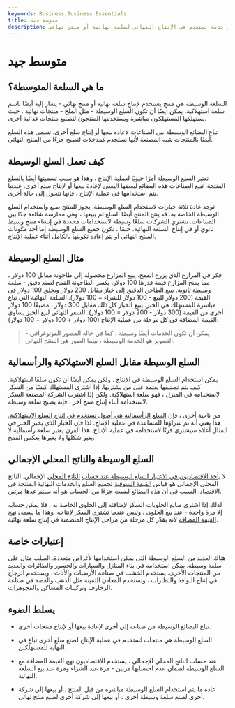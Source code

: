 ```yaml
---
keywords: Business,Business Essentials
title: متوسط جيد
description: السلعة الوسيطة هي سلعة أو خدمة تستخدم في الإنتاج النهائي لسلعة نهائية أو منتج نهائي.
---
```


# متوسط جيد
## ما هي السلعة المتوسطة؟

السلعة الوسيطة هي منتج يستخدم لإنتاج سلعة نهائية أو منتج نهائي - يشار إليه أيضًا باسم سلعة استهلاكية. يمكن أيضًا أن تكون السلع الوسيطة - مثل الملح - منتجات نهائية ، حيث يستهلكها المستهلكون مباشرة ويستخدمها المنتجون لتصنيع منتجات غذائية أخرى.

تباع البضائع الوسيطة بين الصناعات لإعادة بيعها أو إنتاج سلع أخرى. تسمى هذه السلع أيضًا بالمنتجات شبه المصنعة لأنها تستخدم كمدخلات لتصبح جزءًا من المنتج النهائي.

## كيف تعمل السلع الوسيطة

تعتبر السلع الوسيطة أمرًا حيويًا لعملية الإنتاج ، وهذا هو سبب تسميتها أيضًا بالسلع المنتجة. تبيع الصناعات هذه البضائع لبعضها البعض لإعادة بيعها أو لإنتاج سلع أخرى. عندما يتم استخدامها في عملية الإنتاج ، فإنها تتحول إلى حالة أخرى.

توجد عادة ثلاثة خيارات لاستخدام السلع الوسيطة. يجوز للمنتج صنع واستخدام السلع الوسيطة الخاصة به. قد ينتج المنتج أيضًا السلع ثم يبيعها ، وهي ممارسة شائعة جدًا بين الصناعات. تشتري الشركات سلعًا وسيطة لاستخدامات محددة في إنشاء منتج وسيط ثانوي أو في إنتاج السلعة النهائية. حتمًا ، تكون جميع السلع الوسيطة إما أحد مكونات المنتج النهائي أو يتم إعادة تكوينها بالكامل أثناء عملية الإنتاج.

## مثال السلع الوسيطة

فكر في المزارع الذي يزرع القمح. يبيع المزارع محصوله إلى طاحونة مقابل 100 دولار ، مما يمنح المزارع قيمة قدرها 100 دولار. يكسر الطاحونة القمح لصنع دقيق - سلعة وسيطة ثانوية. يبيع الطاحن الدقيق إلى خباز مقابل 200 دولار ويخلق 100 دولار في القيمة (200 دولار للبيع - 100 دولار للشراء = 100 دولار). السلعة النهائية التي تباع مباشرة للمستهلك هي الخبز. يبيع الخباز كل ذلك مقابل 300 دولار ، مضيفًا 100 دولار أخرى من القيمة (300 دولار - 200 دولار = 100 دولار). السعر النهائي لبيع الخبز يساوي القيمة المضافة في كل مرحلة من عملية الإنتاج (100 دولار + 100 دولار + 100 دولار).

> يمكن أن تكون الخدمات أيضًا وسيطة ، كما في حالة المصور الفوتوغرافي - التصوير هو الخدمة الوسيطة ، بينما الصور هي المنتج النهائي.

>

## السلع الوسيطة مقابل السلع الاستهلاكية والرأسمالية

يمكن استخدام السلع الوسيطة في الإنتاج ، ولكن يمكن أيضًا أن تكون سلعًا استهلاكية. كيف يتم تصنيفها يعتمد على من يشتريها. إذا اشترى المستهلك كيسًا من السكر لاستخدامه في المنزل ، فهو سلعة استهلاكية. ولكن إذا اشترت الشركة المصنعة السكر لاستخدامه أثناء إنتاج منتج آخر ، فإنه يصبح سلعة وسيطة.

من ناحية أخرى ، فإن [السلع الرأسمالية هي أصول تستخدم في إنتاج السلع الاستهلاكية.](/capitalgoods) هذا يعني أنه تم شراؤها للمساعدة في عملية الإنتاج. لذا فإن الخباز الذي يخبز الخبز في المثال أعلاه سيشتري فرنًا لاستخدامه في عملية الإنتاج. هذا الفرن يعتبر سلعة رأسمالية لا يغير شكلها ولا يغيرها بعكس القمح.

## السلع الوسيطة والناتج المحلي الإجمالي

لا [يأخذ الاقتصاديون في الاعتبار السلع الوسيطة عند حساب](/economist) [الناتج المحلي](/gdp) الإجمالي. الناتج المحلي الإجمالي هو قياس [القيمة السوقية](/marketvalue) لجميع السلع والخدمات النهائية المنتجة في الاقتصاد. السبب في أن هذه البضائع ليست جزءًا من الحساب هو أنه سيتم عدها مرتين.

لذلك إذا اشترى صانع الحلويات السكر لإضافته إلى الحلوى الخاصة به ، فلا يمكن حسابه إلا مرة واحدة - عند بيع الحلوى ، وليس عندما تشتري السكر لإنتاجه. وهذا ما يسمى نهج [القيمة المضافة](/valueadded) لأنه يقدّر كل مرحلة من مراحل الإنتاج المتضمنة في إنتاج سلعة نهائية.

## إعتبارات خاصة

هناك العديد من السلع الوسيطة التي يمكن استخدامها لأغراض متعددة. الصلب مثال على سلعة وسيطة. يمكن استخدامه في بناء المنازل والسيارات والجسور والطائرات والعديد من المنتجات الأخرى. يستخدم الخشب في صناعة الأرضيات والأثاث ، ويستخدم الزجاج في إنتاج النوافذ والنظارات ، وتستخدم المعادن الثمينة مثل الذهب والفضة في صناعة الزخارف وتركيبات المساكن والمجوهرات.

## يسلط الضوء

- تباع البضائع الوسيطة من صناعة إلى أخرى لإعادة بيعها أو لإنتاج منتجات أخرى.

- السلع الوسيطة هي منتجات تُستخدم في عملية الإنتاج لصنع سلع أخرى تباع في النهاية للمستهلكين.

- عند حساب الناتج المحلي الإجمالي ، يستخدم الاقتصاديون نهج القيمة المضافة مع السلع الوسيطة لضمان عدم احتسابها مرتين - مرة عند الشراء ومرة عند بيع السلعة النهائية.

- عادة ما يتم استخدام السلع الوسيطة مباشرة من قبل المنتج ، أو بيعها إلى شركة أخرى لصنع سلعة وسيطة أخرى ، أو بيعها إلى شركة أخرى لصنع منتج نهائي.

